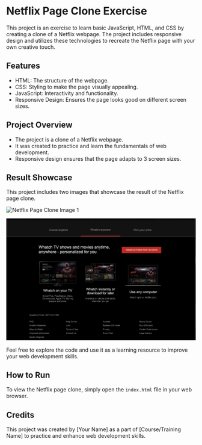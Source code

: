 # Netflix Page Clone Exercise

This project is an exercise to learn basic JavaScript, HTML, and CSS by creating a clone of a Netflix webpage. The project includes responsive design and utilizes these technologies to recreate the Netflix page with your own creative touch.

## Features

- HTML: The structure of the webpage.
- CSS: Styling to make the page visually appealing.
- JavaScript: Interactivity and functionality.
- Responsive Design: Ensures the page looks good on different screen sizes.

## Project Overview

- The project is a clone of a Netflix webpage.
- It was created to practice and learn the fundamentals of web development.
- Responsive design ensures that the page adapts to 3 screen sizes.

## Result Showcase

This project includes two images that showcase the result of the Netflix page clone.

![Netflix Page Clone Image 1](./Screenshot%202023-09-26%20at%2016.52.15.png)

![Netflix Page Clone Image 2](./Screenshot%202023-09-26%20at%2016.52.09.png)

Feel free to explore the code and use it as a learning resource to improve your web development skills.

## How to Run

To view the Netflix page clone, simply open the `index.html` file in your web browser.

## Credits

This project was created by [Your Name] as a part of [Course/Training Name] to practice and enhance web development skills.
